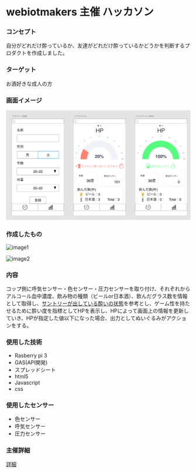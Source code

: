 # webiotmakers 主催 ハッカソン

### コンセプト

自分がどれだけ酔っているか、友達がどれだけ酔っているかどうかを判断するプロダクトを作成しました。

### ターゲット

お酒好きな成人の方

### 画面イメージ

![image](/image.png)

### 作成したもの

![image1](/iothachathon1.png)

![image2](/iothackathon2.png)



### 内容

コップ側に呼気センサー・色センサー・圧力センサーを取り付け、それぞれからアルコール血中濃度、飲み物の種類（ビールor日本酒）、飲んだグラス数を情報として取得し、[サントリーが出している酔いの状態](https://www.suntory.co.jp/arp/drunk/)を参考とし、ゲーム性を持たせるために酔い度を指標としてHPを表示し、HPによって画面上の情報を更新していき、HPが指定した値以下になった場合、出力としてぬいぐるみがアクションをする。

### 使用した技術

- Rasberry pi 3
- GAS(API開発)
- スプレッドシート
- html5
- Javascript
- css

### 使用したセンサー

- 色センサー
- 呼気センサー
- 圧力センサー

### 主催詳細

[詳細](https://webiotmakers.connpass.com/event/110708/)

